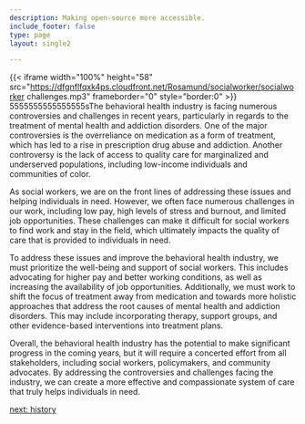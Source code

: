 ```yaml
---
description: Making open-source more accessible.
include_footer: false
type: page
layout: single2

---
```


{{< iframe width="100%" height="58" src="https://dfgnflfqxk4ps.cloudfront.net/Rosamund/socialworker/socialworker challenges.mp3" frameborder="0" style="border:0" >}}
5555555555555555sThe behavioral health industry is facing numerous controversies and challenges in recent years, particularly in regards to the treatment of mental health and addiction disorders. One of the major controversies is the overreliance on medication as a form of treatment, which has led to a rise in prescription drug abuse and addiction. Another controversy is the lack of access to quality care for marginalized and underserved populations, including low-income individuals and communities of color.

As social workers, we are on the front lines of addressing these issues and helping individuals in need. However, we often face numerous challenges in our work, including low pay, high levels of stress and burnout, and limited job opportunities. These challenges can make it difficult for social workers to find work and stay in the field, which ultimately impacts the quality of care that is provided to individuals in need.

To address these issues and improve the behavioral health industry, we must prioritize the well-being and support of social workers. This includes advocating for higher pay and better working conditions, as well as increasing the availability of job opportunities. Additionally, we must work to shift the focus of treatment away from medication and towards more holistic approaches that address the root causes of mental health and addiction disorders. This may include incorporating therapy, support groups, and other evidence-based interventions into treatment plans.

Overall, the behavioral health industry has the potential to make significant progress in the coming years, but it will require a concerted effort from all stakeholders, including social workers, policymakers, and community advocates. By addressing the controversies and challenges facing the industry, we can create a more effective and compassionate system of care that truly helps individuals in need.


<a href="https://workdojos.com/socialworker/history">next: history</a>
